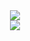 <!-- ### Hi there 👋 -->

<div id="header" align="center">
  <!-- <img align="center" src="https://github-readme-stats.vercel.app/api?username=andrejustinnn&count_private=true&show_icons=true&theme=dark" /> -->
  <img align="center" src="http://github-readme-streak-stats.herokuapp.com?user=andrejustinnn&theme=icegray&hide_border=true" />
</div>

<div id="header" align="center">
  <img align="center" src="https://spotify-recently-played-readme.vercel.app/api?user=andrejustinnn&count=1" />
</div>



<!--
**andrejustinnn/andrejustinnn** is a ✨ _special_ ✨ repository because its `README.md` (this file) appears on your GitHub profile.

Here are some ideas to get you started:

- 🔭 I’m currently working on Avian Brands
- 🌱 I’m currently learning ...
- 👯 I’m looking to collaborate on ...
- 🤔 I’m looking for help with ...
- 💬 Ask me about ...
- 📫 How to reach me: ...
- 😄 Pronouns: ...
- ⚡ Fun fact: ...
-->
